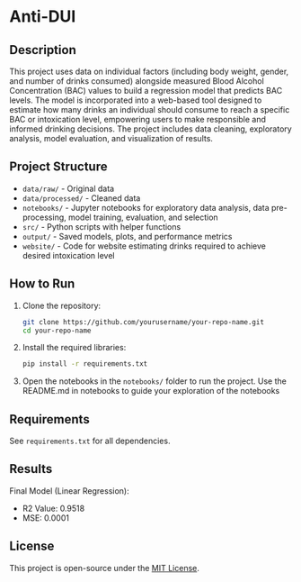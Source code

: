 # Anti-DUI

## Description

This project uses data on individual factors (including body weight, gender, and number of drinks consumed) alongside measured Blood Alcohol Concentration (BAC) values to build a regression model that predicts BAC levels. The model is incorporated into a web-based tool designed to estimate how many drinks an individual should consume to reach a specific BAC or intoxication level, empowering users to make responsible and informed drinking decisions. The project includes data cleaning, exploratory analysis, model evaluation, and visualization of results.

## Project Structure

- `data/raw/` - Original data
- `data/processed/` - Cleaned data
- `notebooks/` - Jupyter notebooks for exploratory data analysis, data pre-processing, model training, evaluation, and selection
- `src/` - Python scripts with helper functions
- `output/` - Saved models, plots, and performance metrics
- `website/` - Code for website estimating drinks required to achieve desired intoxication level

## How to Run

1. Clone the repository:
    ```bash
    git clone https://github.com/yourusername/your-repo-name.git
    cd your-repo-name
    ```

2. Install the required libraries:
    ```bash
    pip install -r requirements.txt
    ```

3. Open the notebooks in the `notebooks/` folder to run the project.
   Use the README.md in notebooks to guide your exploration of the notebooks

## Requirements

See `requirements.txt` for all dependencies.

## Results

Final Model (Linear Regression):
- R2 Value: 0.9518
- MSE: 0.0001

## License

This project is open-source under the [MIT License](LICENSE).
